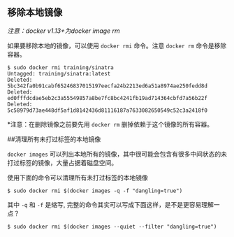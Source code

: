 ## 移除本地镜像

_注意：docker v1.13+为docker image rm_

如果要移除本地的镜像，可以使用 `docker rmi` 命令。注意 `docker rm` 命令是移除容器。
```
$ sudo docker rmi training/sinatra
Untagged: training/sinatra:latest
Deleted: 5bc342fa0b91cabf65246837015197eecfa24b2213ed6a51a8974ae250fedd8d
Deleted: ed0fffdcdae5eb2c3a55549857a8be7fc8bc4241fb19ad714364cbfd7a56b22f
Deleted: 5c58979d73ae448df5af1d8142436d81116187a7633082650549c52c3a2418f0
```

*注意：在删除镜像之前要先用 `docker rm` 删掉依赖于这个镜像的所有容器。

##清理所有未打过标签的本地镜像

`docker images` 可以列出本地所有的镜像，其中很可能会包含有很多中间状态的未打过标签的镜像，大量占据着磁盘空间。

使用下面的命令可以清理所有未打过标签的本地镜像

```
$ sudo docker rmi $(docker images -q -f "dangling=true")
```

其中 `-q` 和 `-f` 是缩写, 完整的命令其实可以写成下面这样，是不是更容易理解一点？

```
$ sudo docker rmi $(docker images --quiet --filter "dangling=true")
```
